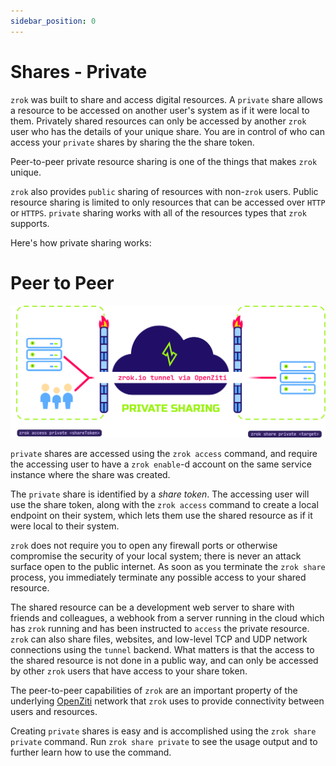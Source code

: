 ```yaml
---
sidebar_position: 0
---
```

# Shares - Private

`zrok` was built to share and access digital resources. A `private` share allows a resource to be 
accessed on another user's system as if it were local to them. Privately shared resources can only be accessed by another `zrok` user who has the details of your unique share. You are in control of who can access your `private` shares by sharing the the share token.

Peer-to-peer private resource sharing is one of the things that makes `zrok` unique.

`zrok` also provides `public` sharing of resources with non-`zrok` users. Public resource sharing is limited to only resources that can be accessed over `HTTP` or `HTTPS`. `private` sharing works with all of the resources types that `zrok` supports.

Here's how private sharing works:

# Peer to Peer

![zrok_public_share](../images/zrok_private_share.png)

`private` shares are accessed using the `zrok access` command, and require the accessing user to have a `zrok enable`-d account on the same service instance where the share was created.

The `private` share is identified by a _share token_. The accessing user will use the share token, along with the `zrok access` command to create a local endpoint on their system, which lets them use the shared resource as if it were local to their system.

`zrok` does not require you to open any firewall ports or otherwise compromise the security of your local system; there is never an attack surface open to the public internet. As soon as you terminate the `zrok share` process, you immediately terminate any possible access to your shared resource.

The shared resource can be a development web server to share with friends and colleagues, a webhook from a server running in the cloud which has `zrok` running and has been instructed to `access` the private resource. `zrok` can also share files, websites, and low-level TCP and UDP network connections using the `tunnel` backend.  What matters is that the access to the shared resource is not done in a public way, and can only be accessed by other `zrok` users that have access to your share token.

The peer-to-peer capabilities of `zrok` are an important property of the underlying [OpenZiti](https://docs.openziti.io/docs/learn/introduction/) network that `zrok` uses to provide connectivity between users and resources.

Creating `private` shares is easy and is accomplished using the `zrok share private` command. Run `zrok share private` to see the usage output and to further learn how to use the command.
